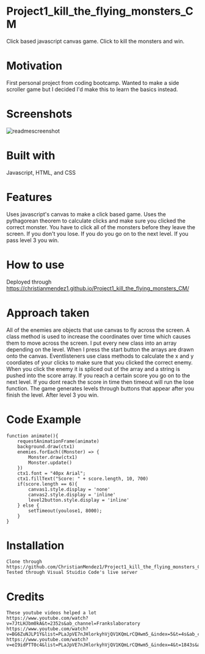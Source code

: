 # Project1_kill_the_flying_monsters_CM
Click based javascript canvas game. Click to kill the monsters and win.

# Motivation

First personal project from coding bootcamp. Wanted to make a side scroller game but I decided I'd make this to learn the basics instead. 

# Screenshots

![readmescreenshot](https://user-images.githubusercontent.com/108496506/229316694-451190b9-072c-46ee-875a-63e0ee20f4fa.png)

# Built with

Javascript, HTML, and CSS

# Features

Uses javascript's canvas to make a click based game. Uses the pythagorean theorem to calculate clicks and make sure you clicked the correct monster. You have to click all of the monsters before they leave the screen. If you don't you lose. If you do you go on to the next level. If you pass level 3 you win.

# How to use

Deployed through https://christianmendez1.github.io/Project1_kill_the_flying_monsters_CM/

# Approach taken

All of the enemies are objects that use canvas to fly across the screen. A class method is used to increase the coordinates over time which causes them to move across the screen. I put every new class into an array depending on the level. When I press the start button the arrays are drawn onto the canvas. Eventlisteners use class methods to calculate the x and y coordiates of your clicks to make sure that you clicked the correct enemy. When you click the enemy it is spliced out of the array and a string is pushed into the score array. If you reach a certain score you go on to the next level. If you dont reach the score in time then timeout will run the lose function. The game generates levels through buttons that appear after you finish the level. After level 3 you win.

# Code Example

```
function animate(){
    requestAnimationFrame(animate)
    background.draw(ctx1)
    enemies.forEach((Monster) => {
        Monster.draw(ctx1)
        Monster.update()
    })
    ctx1.font = "40px Arial";
    ctx1.fillText("Score: " + score.length, 10, 700)
    if(score.length == 6){
        canvas1.style.display = 'none'
        canvas2.style.display = 'inline'
        level2button.style.display = 'inline'
    } else {
        setTimeout(youlose1, 8000);
    }
}
```

# Installation
```
Clone through https://github.com/ChristianMendez1/Project1_kill_the_flying_monsters_CM
Tested through Visual Stuidio Code's live server
```
# Credits

```
These youtube videos helped a lot
https://www.youtube.com/watch?v=7JtLHJbm0kA&t=2352s&ab_channel=Frankslaboratory
https://www.youtube.com/watch?v=BG6ZuNJLP1Y&list=PLaJpVE7nJHlorkyhVjQV1KQmLrCQHwm5_&index=5&t=4s&ab_channel=DanielWood
https://www.youtube.com/watch?v=eI9idPTT0c4&list=PLaJpVE7nJHlorkyhVjQV1KQmLrCQHwm5_&index=4&t=1843s&ab_channel=ChrisCourses
```
